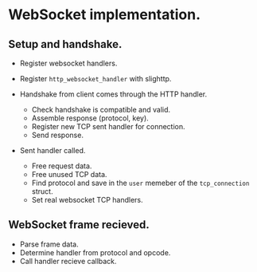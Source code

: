 WebSocket implementation.
=========================

Setup and handshake.
--------------------

* Register websocket handlers.
* Register `http_websocket_handler` with slighttp. 

* Handshake from client comes through the HTTP handler.
  * Check handshake is compatible and valid.
  * Assemble response (protocol, key).
  * Register new TCP sent handler for connection.
  * Send response.
* Sent handler called.
  * Free request data.
  * Free unused TCP data.
  * Find protocol and save in the `user` memeber of the `tcp_connection` struct.
  * Set real websocket TCP handlers.

WebSocket frame recieved.
-------------------------

* Parse frame data.
* Determine handler from protocol and opcode.
* Call handler recieve callback.

